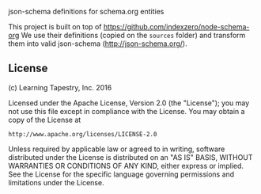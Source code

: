 json-schema definitions for schema.org entities

This project is built on top of https://github.com/indexzero/node-schema-org
We use their definitions (copied on the `sources` folder) and transform them into
valid json-schema (http://json-schema.org/).


## License
(c) Learning Tapestry, Inc. 2016

Licensed under the Apache License, Version 2.0 (the "License");
you may not use this file except in compliance with the License.
You may obtain a copy of the License at

    http://www.apache.org/licenses/LICENSE-2.0

Unless required by applicable law or agreed to in writing, software
distributed under the License is distributed on an "AS IS" BASIS,
WITHOUT WARRANTIES OR CONDITIONS OF ANY KIND, either express or implied.
See the License for the specific language governing permissions and
limitations under the License.
